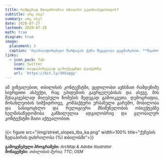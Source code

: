 ```yaml
---
title: რამდენად მთაგორიანია თბილისი ველოსიპედისთვის? 
subtitle: არც ისე!
summary: არც ისე!
date: 2020-07-27
lastmod: 2020-07-28
math: true
diagram: true
image:
  placement: 3
  caption: 'რეაბილიტირებული შარტავას ქუჩა შეცვლილი გეგმარებით. **წყარო**: თბილისის მერია'
links:
  - icon_pack: fab
    icon: twitter
    name: თავდაპირველად გამოქვეყნდა ტვიტერზე
    url: 'https://bit.ly/30Sopgy'
---
```

<p align="justify">
ამ ვიზუალებით, თბილისის კონტექსტში, ვცდილობთ ავხსნათ რამდენიმე სივრცითი ასპექტი, რაც ეპიდემიის გავრცელებისას და ასევე, მის შესაკავებლად მიღებული ზომების შედეგად გამოიკვეთა.
დემოგრაფია, მოსახლეობის სიმჭიდროვე, კომპაქტური ურბანული გარემო, მობილობა და სასიცოცხლო და რელიგიური მნიშვნელობის ობიექტებზე ხელმისაწვდომობა განხილულია ადგილობრივ და გლობალურ კონტექსტში მათი აქტუალობით.
</p>

<!DOCTYPE html>
<html>
<head>
<meta name="viewport" content="width=device-width, initial-scale=1">

</head>
<body>

<div class="row">
  <div class="column" style="">
    <p>{{< figure src="/img/street_slopes_tbs_ka.png" width=100% title="ქუჩების ზედაპირის დახრილობა (%) თბილისში">}}</p>
  </div>
</div>

</body>
</html>

<font size="2">
    <b>გამოყენებული პროგრამები:</b> <i>ArcMap & Adobe Illustrator</i>  <br> <b>მონაცემები:</b> <i>თბილისის მერია</i>; <i>TTC</i>; <i>OSM</i>
</font>